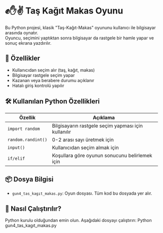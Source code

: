 # ✊✋✌️ Taş Kağıt Makas Oyunu
Bu Python projesi, klasik "Taş-Kağıt-Makas" oyununu kullanıcı ile bilgisayar arasında oynatır.  
Oyuncu, seçimini yaptıktan sonra bilgisayar da rastgele bir hamle yapar ve sonuç ekrana yazdırılır.

## 🎯 Özellikler

- Kullanıcıdan seçim alır (taş, kağıt, makas)
- Bilgisayar rastgele seçim yapar
- Kazanan veya berabere durumu açıklanır
- Hatalı giriş kontrolü yapılır

## 🛠️ Kullanılan Python Özellikleri

| Özellik            | Açıklama                                           |
|--------------------|----------------------------------------------------|
| `import random`    | Bilgisayarın rastgele seçim yapması için kullanılır |
| `random.randint()` | 0-2 arası sayı üretmek için                        |
| `input()`          | Kullanıcıdan seçim almak için                      |
| `if/elif`          | Koşullara göre oyunun sonucunu belirlemek için     |

## 📦 Dosya Bilgisi

- `gun4_tas_kagıt_makas.py`: Oyun dosyası. Tüm kod bu dosyada yer alır.

## 🚀 Nasıl Çalıştırılır?

 Python kurulu olduğundan emin olun.
 Aşağıdaki dosyayı çalıştırın:
 Python gun4_tas_kagıt_makas.py

